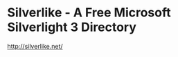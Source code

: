 <!--
id: 216775447
link: http://kevinisom.info/post/216775447/silverlike-a-free-microsoft-silverlight-3-directory
slug: silverlike-a-free-microsoft-silverlight-3-directory
date: Mon Oct 19 2009 15:24:59 GMT+1300 (NZDT)
raw: {"blog_name":"kevinisom","id":216775447,"post_url":"http://kevinisom.info/post/216775447/silverlike-a-free-microsoft-silverlight-3-directory","slug":"silverlike-a-free-microsoft-silverlight-3-directory","type":"link","date":"2009-10-19 02:24:59 GMT","timestamp":1255919099,"state":"published","format":"html","reblog_key":"pklD5otq","tags":[],"short_url":"http://tmblr.co/Zw68YyCwxiN","highlighted":[],"feed_item":"http://silverlike.net/","from_feed_id":"650234","note_count":0,"title":"Silverlike - A Free Microsoft Silverlight 3 Directory","url":"http://silverlike.net/","description":""}
publish: 2009-10-019
tags: 
title: Silverlike - A Free Microsoft Silverlight 3 Directory
-->


Silverlike - A Free Microsoft Silverlight 3 Directory
=====================================================

<http://silverlike.net/>

